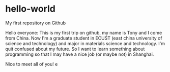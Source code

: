 # hello-world
My first repository on Github

Hello everyone:
This is my first trip on github, my name is Tony and I come from China. Now I'm a graduate student in ECUST (east china university of science and technology) and major in materials science and technology. I'm quit confused about my future. So I want to learn something about programming so that I may have a nice job (or maybe not) in Shanghai.

Nice to meet all of you!
e
